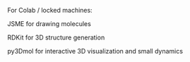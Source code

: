 For Colab / locked machines:

JSME for drawing molecules

RDKit for 3D structure generation

py3Dmol for interactive 3D visualization and small dynamics
